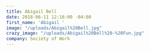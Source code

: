 ```yaml
---
title: Abigail Bell
date: 2018-06-11 12:16:00 -04:00
first_name: 'Abigail '
image: "/uploads/Abigail%20Bell.jpg"
crazy_image: "/uploads/Abigail%20Bell%20-%20Fun.jpg"
company: Society of Work
---
```


